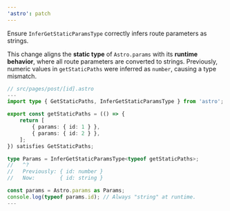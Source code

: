 ```yaml
---
'astro': patch
---
```


Ensure `InferGetStaticParamsType` correctly infers route parameters as strings.

This change aligns the **static type** of `Astro.params` with its **runtime behavior**, where all route parameters are converted to strings. Previously, numeric values in `getStaticPaths` were inferred as `number`, causing a type mismatch.

```ts
// src/pages/post/[id].astro
---
import type { GetStaticPaths, InferGetStaticParamsType } from 'astro';

export const getStaticPaths = (() => {
    return [
        { params: { id: 1 } },
        { params: { id: 2 } },
    ];
}) satisfies GetStaticPaths;

type Params = InferGetStaticParamsType<typeof getStaticPaths>;
//   ^?
//   Previously: { id: number }
//   Now:        { id: string }

const params = Astro.params as Params;
console.log(typeof params.id); // Always "string" at runtime.
---
```
